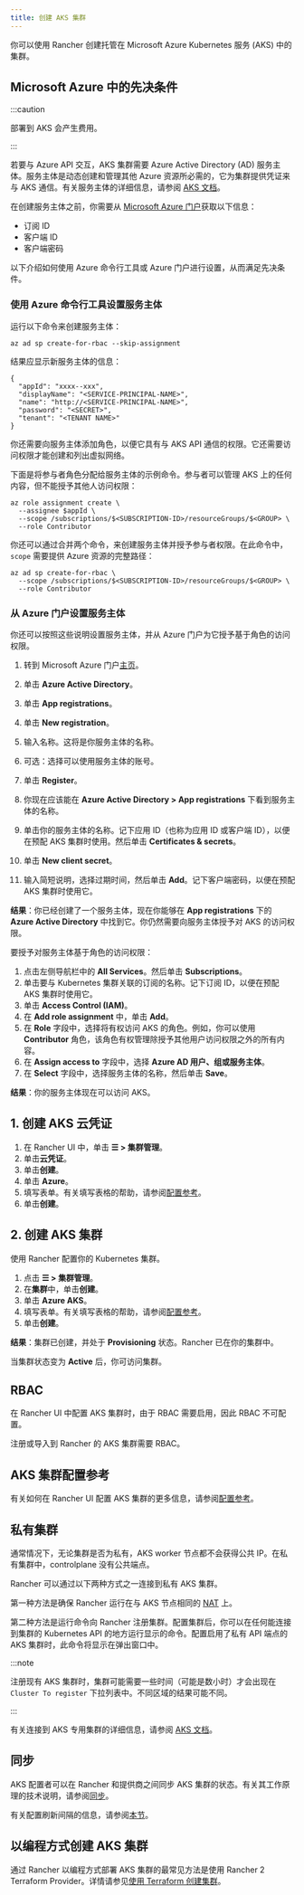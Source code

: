 ```yaml
---
title: 创建 AKS 集群
---
```


你可以使用 Rancher 创建托管在 Microsoft Azure Kubernetes 服务 (AKS) 中的集群。


## Microsoft Azure 中的先决条件

:::caution

部署到 AKS 会产生费用。

:::

若要与 Azure API 交互，AKS 集群需要 Azure Active Directory (AD) 服务主体。服务主体是动态创建和管理其他 Azure 资源所必需的，它为集群提供凭证来与 AKS 通信。有关服务主体的详细信息，请参阅 [AKS 文档](https://docs.microsoft.com/en-us/azure/aks/kubernetes-service-principal)。

在创建服务主体之前，你需要从 [Microsoft Azure 门户](https://portal.azure.com)获取以下信息：

- 订阅 ID
- 客户端 ID
- 客户端密码

以下介绍如何使用 Azure 命令行工具或 Azure 门户进行设置，从而满足先决条件。

### 使用 Azure 命令行工具设置服务主体

运行以下命令来创建服务主体：

```
az ad sp create-for-rbac --skip-assignment
```

结果应显示新服务主体的信息：
```
{
  "appId": "xxxx--xxx",
  "displayName": "<SERVICE-PRINCIPAL-NAME>",
  "name": "http://<SERVICE-PRINCIPAL-NAME>",
  "password": "<SECRET>",
  "tenant": "<TENANT NAME>"
}
```

你还需要向服务主体添加角色，以便它具有与 AKS API 通信的权限。它还需要访问权限才能创建和列出虚拟网络。

下面是将参与者角色分配给服务主体的示例命令。参与者可以管理 AKS 上的任何内容，但不能授予其他人访问权限：

```
az role assignment create \
  --assignee $appId \
  --scope /subscriptions/$<SUBSCRIPTION-ID>/resourceGroups/$<GROUP> \
  --role Contributor
```

你还可以通过合并两个命令，来创建服务主体并授予参与者权限。在此命令中，`scope` 需要提供 Azure 资源的完整路径：

```
az ad sp create-for-rbac \
  --scope /subscriptions/$<SUBSCRIPTION-ID>/resourceGroups/$<GROUP> \
  --role Contributor
```

### 从 Azure 门户设置服务主体

你还可以按照这些说明设置服务主体，并从 Azure 门户为它授予基于角色的访问权限。

1. 转到 Microsoft Azure 门户[主页](https://portal.azure.com)。

1. 单击 **Azure Active Directory**。
1. 单击 **App registrations**。
1. 单击 **New registration**。
1. 输入名称。这将是你服务主体的名称。
1. 可选：选择可以使用服务主体的账号。
1. 单击 **Register**。
1. 你现在应该能在 **Azure Active Directory > App registrations** 下看到服务主体的名称。
1. 单击你的服务主体的名称。记下应用 ID（也称为应用 ID 或客户端 ID），以便在预配 AKS 集群时使用。然后单击 **Certificates & secrets**。
1. 单击 **New client secret**。
1. 输入简短说明，选择过期时间，然后单击 **Add**。记下客户端密码，以便在预配 AKS 集群时使用它。

**结果**：你已经创建了一个服务主体，现在你能够在 **App registrations** 下的 **Azure Active Directory** 中找到它。你仍然需要向服务主体授予对 AKS 的访问权限。

要授予对服务主体基于角色的访问权限：

1. 点击左侧导航栏中的 **All Services**。然后单击 **Subscriptions**。
1. 单击要与 Kubernetes 集群关联的订阅的名称。记下订阅 ID，以便在预配 AKS 集群时使用它。
1. 单击 **Access Control (IAM)**。
1. 在 **Add role assignment** 中，单击 **Add**。
1. 在 **Role** 字段中，选择将有权访问 AKS 的角色。例如，你可以使用 **Contributor** 角色，该角色有权管理除授予其他用户访问权限之外的所有内容。
1. 在 **Assign access to** 字段中，选择 **Azure AD 用户、组或服务主体**。
1. 在 **Select** 字段中，选择服务主体的名称，然后单击 **Save**。

**结果**：你的服务主体现在可以访问 AKS。

## 1. 创建 AKS 云凭证

1. 在 Rancher UI 中，单击 **☰ > 集群管理**。
1. 单击**云凭证**。
1. 单击**创建**。
1. 单击 **Azure**。
1. 填写表单。有关填写表格的帮助，请参阅[配置参考](configuration.md#云凭证)。
1. 单击**创建**。

## 2. 创建 AKS 集群

使用 Rancher 配置你的 Kubernetes 集群。

1. 点击 **☰ > 集群管理**。
1. 在**集群**中，单击**创建**。
1. 单击 **Azure AKS**。
1. 填写表单。有关填写表格的帮助，请参阅[配置参考](configuration.md)。
1. 单击**创建**。

**结果**：集群已创建，并处于 **Provisioning** 状态。Rancher 已在你的集群中。

当集群状态变为 **Active** 后，你可访问集群。

## RBAC
在 Rancher UI 中配置 AKS 集群时，由于 RBAC 需要启用，因此 RBAC 不可配置。

注册或导入到 Rancher 的 AKS 集群需要 RBAC。

## AKS 集群配置参考

有关如何在 Rancher UI 配置 AKS 集群的更多信息，请参阅[配置参考](configuration.md)。

## 私有集群

通常情况下，无论集群是否为私有，AKS worker 节点都不会获得公共 IP。在私有集群中，controlplane 没有公共端点。

Rancher 可以通过以下两种方式之一连接到私有 AKS 集群。

第一种方法是确保 Rancher 运行在与 AKS 节点相同的 [NAT](https://docs.microsoft.com/en-us/azure/virtual-network/nat-overview) 上。

第二种方法是运行命令向 Rancher 注册集群。配置集群后，你可以在任何能连接到集群的 Kubernetes API 的地方运行显示的命令。配置启用了私有 API 端点的 AKS 集群时，此命令将显示在弹出窗口中。

:::note

注册现有 AKS 集群时，集群可能需要一些时间（可能是数小时）才会出现在 `Cluster To register` 下拉列表中。不同区域的结果可能不同。

:::

有关连接到 AKS 专用集群的详细信息，请参阅 [AKS 文档](https://docs.microsoft.com/en-us/azure/aks/private-clusters#options-for-connecting-to-the-private-cluster)。

## 同步

AKS 配置者可以在 Rancher 和提供商之间同步 AKS 集群的状态。有关其工作原理的技术说明，请参阅[同步](../sync-clusters.md)。

有关配置刷新间隔的信息，请参阅[本节](../gke/configuration.md#配置刷新间隔)。

## 以编程方式创建 AKS 集群

通过 Rancher 以编程方式部署 AKS 集群的最常见方法是使用 Rancher 2 Terraform Provider。详情请参见[使用 Terraform 创建集群](https://registry.terraform.io/providers/rancher/rancher2/latest/docs/resources/cluster)。